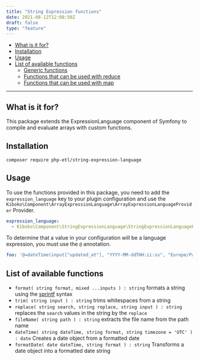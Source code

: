 ```yaml
---
title: "String Expression functions"
date: 2021-08-12T12:08:50Z
draft: false
type: "feature"
---
```


- [What is it for?](#what-is-it-for)
- [Installation](#installation)
- [Usage](#usage)
- [List of available functions](#list-of-available-functions)
    - [Generic functions](#generic-functions)
    - [Functions that can be used with reduce](#functions-that-can-be-used-with-reduce)
    - [Functions that can be used with map](#functions-that-can-be-used-with-map)

---

## What is it for? 

This package extends the ExpressionLanguage component of Symfony to compile and evaluate arrays with custom functions.

## Installation

```shell
composer require php-etl/string-expression-language
```

## Usage

To use the functions provided in this package, you need to add the `expression_language` key to your plugin configuration 
and use the `Kiboko\Component\ArrayExpressionLanguage\ArrayExpressionLanguageProvider` Provider.

```yaml
expression_language:
  - Kiboko\Component\StringExpressionLanguage\StringExpressionLanguageProvider
```

To determine that a value in your configuration will be a language expression, you must use the `@` annotation.

```yaml
foo: '@=dateTime(input["updated_at"], "YYYY-MM-ddTHH:ii:ss", "Europe/Paris")'
```

## List of available functions

* `format( string format, mixed ...inputs ) : string` formats a string using the [sprintf](https://www.php.net/manual/en/function.sprintf.php) syntax
* `trim( string input ) : string` trims whitespaces from a string
* `replace( string search, string replace, string input ) : string` replaces the `search` values in the string by the `replace`
* `fileName( string path ) : string` extracts the file name from the path name
* `dateTime( string dateTime, string format, string timezone = 'UTC' ) : date` Creates a date object from a formatted date 
* `formatDate( date dateTime, string format ) : string` Transforms a date object into a formatted date string
